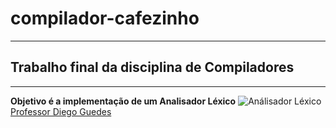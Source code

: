# compilador-cafezinho
***
## Trabalho final da disciplina de Compiladores
***
**Objetivo é a implementação  de um Analisador Léxico**
![Análisador Léxico](/home/guilherme/Pictures/Lexico.png)
[Professor Diego Guedes](https://github.com/diegoguedes "Github") 
